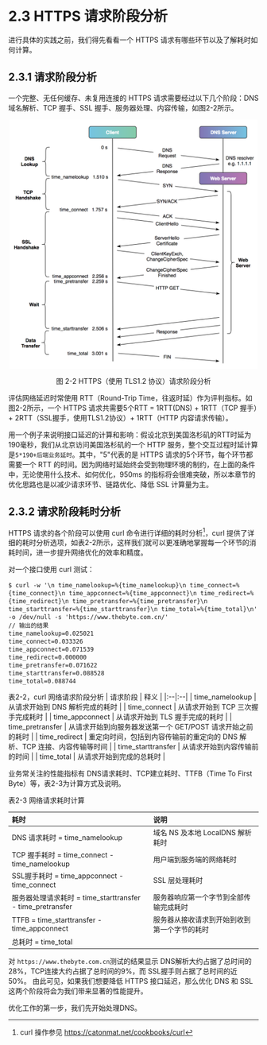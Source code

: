 # 2.3 HTTPS 请求阶段分析

进行具体的实践之前，我们得先看看一个 HTTPS 请求有哪些环节以及了解耗时如何计算。

## 2.3.1 请求阶段分析

一个完整、无任何缓存、未复用连接的 HTTPS 请求需要经过以下几个阶段：DNS 域名解析、TCP 握手、SSL 握手、服务器处理、内容传输，如图2-2所示。

<div  align="center">
	<img src="../content/assets/http-process.png" width = "500"  align=center />
	<p>图 2-2 HTTPS（使用 TLS1.2 协议）请求阶段分析</p>
</div>

评估网络延迟时常使用 RTT（Round-Trip Time，往返时延）作为评判指标。如图2-2所示，一个 HTTPS 请求共需要5个RTT = 1RTT(DNS) + 1RTT（TCP 握手）+ 2RTT（SSL握手，使用TLS1.2协议）+ 1RTT（HTTP 内容请求传输）。

用一个例子来说明接口延迟的计算和影响：假设北京到美国洛杉矶的RTT时延为190毫秒，我们从北京访问美国洛杉矶的一个 HTTP 服务，整个交互过程时延计算是`5*190+后端业务延时`。其中，"5"代表的是 HTTPS 请求的5个环节，每个环节都需要一个 RTT 的时间。因为网络时延始终会受到物理环境的制约，在上面的条件中，无论使用什么技术、如何优化，950ms 的指标将会很难突破，所以本章节的优化思路也是以减少请求环节、链路优化、降低 SSL 计算量为主。

## 2.3.2 请求阶段耗时分析

HTTPS 请求的各个阶段可以使用 curl 命令进行详细的耗时分析[^1]，curl 提供了详细的耗时分析选项，如表2-2所示，这样我们就可以更准确地掌握每一个环节的消耗时间，进一步提升网络优化的效率和精度。

对一个接口使用 curl 测试：

```
$ curl -w '\n time_namelookup=%{time_namelookup}\n time_connect=%{time_connect}\n time_appconnect=%{time_appconnect}\n time_redirect=%{time_redirect}\n time_pretransfer=%{time_pretransfer}\n time_starttransfer=%{time_starttransfer}\n time_total=%{time_total}\n' -o /dev/null -s 'https://www.thebyte.com.cn/'
// 输出的结果
time_namelookup=0.025021
time_connect=0.033326
time_appconnect=0.071539
time_redirect=0.000000
time_pretransfer=0.071622
time_starttransfer=0.088528
time_total=0.088744
```

表2-2，curl 网络请求阶段分析
| 请求阶段 | 释义 |
|:--|:--|
| time_namelookup | 从请求开始到 DNS 解析完成的耗时 |
| time_connect | 从请求开始到 TCP 三次握手完成耗时 |
| time_appconnect | 从请求开始到 TLS 握手完成的耗时 |
| time_pretransfer | 从请求开始到向服务器发送第一个 GET/POST 请求开始之前的耗时 |
| time_redirect | 重定向时间，包括到内容传输前的重定向的 DNS 解析、TCP 连接、内容传输等时间 |
| time_starttransfer | 从请求开始到内容传输前的时间 |
| time_total | 从请求开始到完成的总耗时 |

业务常关注的性能指标有 DNS请求耗时、TCP建立耗时、TTFB（Time To First Byte）等，表2-3为计算方式及说明。

表2-3 网络请求耗时计算

| 耗时 | 说明 |
|:--|:--|
| DNS 请求耗时 = time_namelookup | 域名 NS 及本地 LocalDNS 解析耗时 |
| TCP 握手耗时 = time_connect - time_namelookup | 用户端到服务端的网络耗时 |
| SSL握手耗时 = time_appconnect - time_connect | SSL 层处理耗时 |
| 服务器处理请求耗时 = time_starttransfer - time_pretransfer | 服务器响应第一个字节到全部传输完成耗时 |
| TTFB  = time_starttransfer - time_appconnect | 服务器从接收请求到开始到收到第一个字节的耗时 |
| 总耗时 = time_total ||


对 `https://www.thebyte.com.cn`测试的结果显示 DNS解析大约占据了总时间的28%，TCP连接大约占据了总时间的9%，而 SSL握手则占据了总时间的近50%。
由此可见，如果我们想要降低 HTTPS 接口延迟，那么优化 DNS 和 SSL 这两个阶段将会为我们带来显著的性能提升。

优化工作的第一步，我们先开始处理DNS。

[^1]: curl 操作参见 https://catonmat.net/cookbooks/curl

